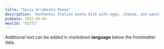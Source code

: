 ```yaml
---
title: "Spicy Arrabiata Penne"
description: "Authentic Italian pasta dish with eggs, cheese, and pancetta"
pubDate: 2025-04-04 
mealId: "52771" 
---
```


<!-- Recipe content is auto-generated.
    
    Header Properties above are props of a blog collection found at content.config.ts.
    
 -->

 Additional text can be added in _markdown_ **language** below the frontmatter data.  